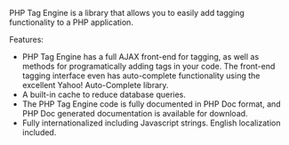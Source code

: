 PHP Tag Engine is a library that allows you to easily add tagging functionality to a PHP application.

Features:

  * PHP Tag Engine has a full AJAX front-end for tagging, as well as methods for programatically adding tags in your code. The front-end tagging interface even has auto-complete functionality using the excellent Yahoo! Auto-Complete library.
  * A built-in cache to reduce database queries.
  * The PHP Tag Engine code is fully documented in PHP Doc format, and PHP Doc generated documentation is available for download.
  * Fully internationalized including Javascript strings. English localization included.